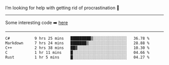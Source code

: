 I’m looking for help with getting rid of procrastination 🤔

-----

Some interesting code :arrow_right: [here](https://github.com/zhen8838/playground)

-----

<!--START_SECTION:waka-->

```txt
C#           9 hrs 25 mins   █████████▒░░░░░░░░░░░░░░░   36.78 %
Markdown     7 hrs 24 mins   ███████▒░░░░░░░░░░░░░░░░░   28.88 %
C++          2 hrs 38 mins   ██▓░░░░░░░░░░░░░░░░░░░░░░   10.30 %
C            1 hr 11 mins    █░░░░░░░░░░░░░░░░░░░░░░░░   04.66 %
Rust         1 hr 5 mins     █░░░░░░░░░░░░░░░░░░░░░░░░   04.27 %
```

<!--END_SECTION:waka-->

<!--
**zhen8838/zhen8838** is a ✨ _special_ ✨ repository because its `README.md` (this file) appears on your GitHub profile.

Here are some ideas to get you started:

- 🔭 I’m currently working on ...
- 🌱 I’m currently learning ...
- 👯 I’m looking to collaborate on ...
 ...
- 💬 Ask me about ...
- 📫 How to reach me: ...
- 😄 Pronouns: ...
- ⚡ Fun fact: ...
-->

